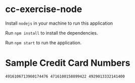 # cc-exercise-node

Install `nodejs` in your machine to run this application

Run `npm install` to install the dependencies.

Run `npm start` to run the application.

# Sample Credit Card Numbers

`4916106713960174476
4716100158899422
4929013332141400`

